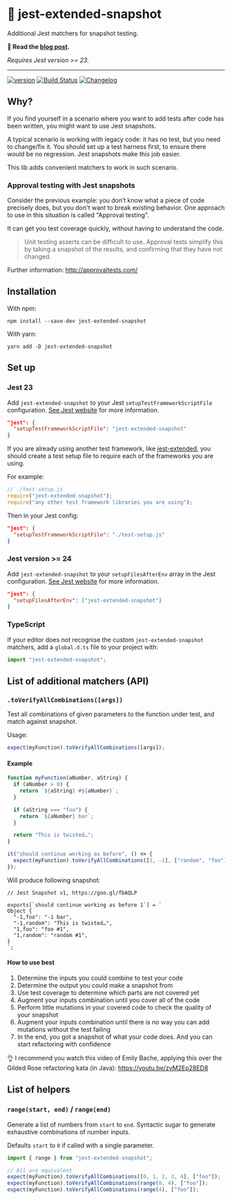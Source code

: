 # 👹 jest-extended-snapshot

Additional Jest matchers for snapshot testing.

**📝 Read the [blog post](https://understandlegacycode.com/blog/3-steps-to-add-tests-on-existing-code-when-you-have-short-deadlines/).**

_Requires Jest version >= 23._

---

[![version](https://img.shields.io/npm/v/jest-extended-snapshot.svg?logo=npm)](https://www.npmjs.com/package/jest-extended-snapshot)
[![Build Status](https://travis-ci.org/nicoespeon/jest-extended-snapshot.svg?branch=master)](https://travis-ci.org/nicoespeon/jest-extended-snapshot)
[![Changelog](https://img.shields.io/badge/%F0%9F%93%94-changelog-CD9523.svg)](https://github.com/nicoespeon/jest-extended-snapshot/blob/master/CHANGELOG.md)

## Why?

If you find yourself in a scenario where you want to add tests after code has been written, you might want to use Jest snapshots.

A typical scenario is working with legacy code: it has no test, but you need to change/fix it. You should set up a test harness first, to ensure there would be no regression. Jest snapshots make this job easier.

This lib adds convenient matchers to work in such scenario.

### Approval testing with Jest snapshots

Consider the previous example: you don’t know what a piece of code precisely does, but you don't want to break existing behavior. One approach to use in this situation is called "Approval testing".

It can get you test coverage quickly, without having to understand the code.

> Unit testing asserts can be difficult to use. Approval tests simplify this by taking a snapshot of the results, and confirming that they have not changed.

Further information: http://approvaltests.com/

## Installation

With npm:

```
npm install --save-dev jest-extended-snapshot
```

With yarn:

```
yarn add -D jest-extended-snapshot
```

## Set up

### Jest 23

Add `jest-extended-snapshot` to your Jest `setupTestFrameworkScriptFile` configuration. [See Jest website](https://archive.jestjs.io/docs/en/23.x/configuration#setuptestframeworkscriptfile-string) for more information.

```json
"jest": {
  "setupTestFrameworkScriptFile": "jest-extended-snapshot"
}
```

If you are already using another test framework, like [jest-extended](https://github.com/jest-community/jest-extended), you should create a test setup file to require each of the frameworks you are using.

For example:

```js
// ./test-setup.js
require("jest-extended-snapshot");
require("any other test framework libraries you are using");
```

Then in your Jest config:

```json
"jest": {
  "setupTestFrameworkScriptFile": "./test-setup.js"
}
```

### Jest version >= 24

Add `jest-extended-snapshot` to your `setupFilesAfterEnv` array in the Jest configuration. [See Jest website](https://jestjs.io/docs/configuration#setupfilesafterenv-array) for more information.

```json
"jest": {
  "setupFilesAfterEnv": ["jest-extended-snapshot"]
}
```

### TypeScript

If your editor does not recognise the custom `jest-extended-snapshot` matchers, add a `global.d.ts` file to your project with:

```ts
import "jest-extended-snapshot";
```

## List of additional matchers (API)

### `.toVerifyAllCombinations([args])`

Test all combinations of given parameters to the function under test, and match against snapshot.

Usage:

```js
expect(myFunction).toVerifyAllCombinations([args]);
```

#### Example

```js
function myFunction(aNumber, aString) {
  if (aNumber > 0) {
    return `${aString} #${aNumber}`;
  }

  if (aString === "foo") {
    return `${aNumber} bar`;
  }

  return "This is twisted…";
}

it("should continue working as before", () => {
  expect(myFunction).toVerifyAllCombinations([1, -1], ["random", "foo"]);
});
```

Will produce following snapshot:

```
// Jest Snapshot v1, https://goo.gl/fbAQLP

exports[`should continue working as before 1`] = `
Object {
  "-1,foo": "-1 bar",
  "-1,random": "This is twisted…",
  "1,foo": "foo #1",
  "1,random": "random #1",
}
`;
```

#### How to use best

1. Determine the inputs you could combine to test your code
1. Determine the output you could make a snapshot from
1. Use test coverage to determine which parts are not covered yet
1. Augment your inputs combination until you cover all of the code
1. Perform little mutations in your covered code to check the quality of your snapshot
1. Augment your inputs combination until there is no way you can add mutations without the test failing
1. In the end, you got a snapshot of what your code does. And you can start refactoring with confidence

👌 I recommend you watch this video of Emily Bache, applying this over the Gilded Rose refactoring kata (in Java): https://youtu.be/zyM2Ep28ED8

## List of helpers

### `range(start, end)` / `range(end)`

Generate a list of numbers from `start` to `end`. Syntactic sugar to generate exhaustive combinations of number inputs.

Defaults `start` to `0` if called with a single parameter.

```ts
import { range } from "jest-extended-snapshot";

// All are equivalent
expect(myFunction).toVerifyAllCombinations([0, 1, 2, 3, 4], ["foo"]);
expect(myFunction).toVerifyAllCombinations(range(0, 4), ["foo"]);
expect(myFunction).toVerifyAllCombinations(range(4), ["foo"]);
```
